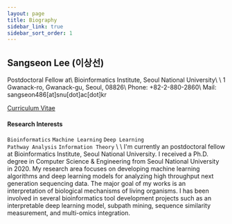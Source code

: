 ```yaml
---
layout: page
title: Biography
sidebar_link: true
sidebar_sort_order: 1
---
```

<!--
<p class="message">
  Sangseon Lee (이상선)
</p>
-->
## Sangseon Lee (이상선)
Postdoctoral Fellow at\\
Bioinformatics Institute, Seoul National University\\
\\
1 Gwanack-ro, Gwanack-gu, Seoul, 08826\\
Phone: +82-2-880-2860\\
Mail: sangseon486[at]snu[dot]ac[dot]kr

<a href="files/Sangseon_Lee_CV.pdf" download> Curriculum Vitae </a>

#### Research Interests
`Bioinformatics` `Machine Learning` `Deep Learning`
<br>
`Pathway Analysis` `Information Theory`
\\
\\
I'm currently an postdoctoral fellow at Bioinformatics Institute, Seoul National University.
I received a Ph.D. degree in Computer Science & Engineering from Seoul National University in 2020.
My research area focuses on developing machine learning algorithms and deep learning models for analyzing high throughput next generation sequencing data.
The major goal of my works is an interpretation of biological mechanisms of living organisms.
I has been involved in several bioinformatics tool development projects such as
an interpretable deep learning model, subpath mining, sequence similarity measurement, and multi-omics integration.


<!--
To make pages show up in the sidebar, add `sidebar_link: true` to the front
matter.
-->
